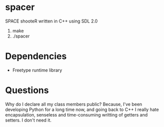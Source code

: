 spacer
======

SPACE shooteR written in C++ using SDL 2.0

1. make
2. ./spacer


Dependencies
============
* Freetype runtime library


Questions
=========

Why do I declare all my class members public?
Because, I've been developing Python for a long time now, and going back to C++ I really hate
encapsulation, senseless and time-consuming writting of getters and setters. I don't need it.
